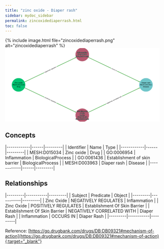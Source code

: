 ```yaml
---
title: "zinc oxide - Diaper rash"
sidebar: mydoc_sidebar
permalink: zincoxidediaperrash.html
toc: false 
---
```


{% include image.html file="zincoxidediaperrash.png" alt="zincoxidediaperrash" %}![Path Visualization](/images/zincoxidediaperrash.png)

## Concepts

|------------|------|---------|
| Identifier | Name | Type    |
|------------|------|---------|
| MESH:D015034 | Zinc oxide | Drug |
| GO:0006954 | Inflammation | BiologicalProcess |
| GO:0061436 | Establishment of skin barrier | BiologicalProcess |
| MESH:D003963 | Diaper rash | Disease |
|------------|------|---------|

## Relationships

|---------|-----------|---------|
| Subject | Predicate | Object  |
|---------|-----------|---------|
| Zinc Oxide | NEGATIVELY REGULATES | Inflammation |
| Zinc Oxide | POSITIVELY REGULATES | Establishment Of Skin Barrier |
| Establishment Of Skin Barrier | NEGATIVELY CORRELATED WITH | Diaper Rash |
| Inflammation | OCCURS IN | Diaper Rash |
|---------|-----------|---------|

Reference: [https://go.drugbank.com/drugs/DB:DB09321#mechanism-of-action](https://go.drugbank.com/drugs/DB:DB09321#mechanism-of-action){:target="_blank"}